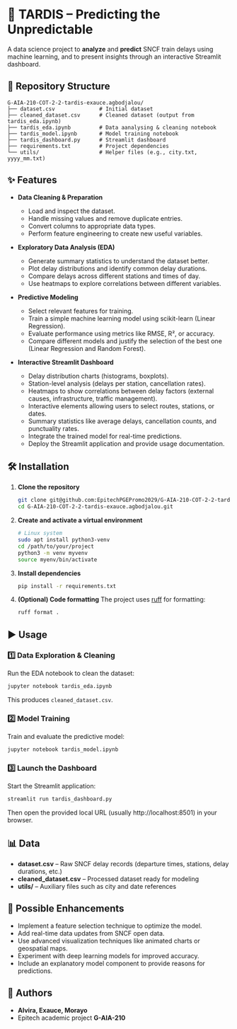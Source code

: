 # 🚆 TARDIS – Predicting the Unpredictable

A data science project to **analyze** and **predict** SNCF train delays using machine learning, and to present insights through an interactive Streamlit dashboard.

## 📂 Repository Structure

```
G-AIA-210-COT-2-2-tardis-exauce.agbodjalou/
├── dataset.csv              # Initial dataset
├── cleaned_dataset.csv      # Cleaned dataset (output from tardis_eda.ipynb)
├── tardis_eda.ipynb         # Data aanalysing & cleaning notebook
├── tardis_model.ipynb       # Model training notebook
├── tardis_dashboard.py      # Streamlit dashboard
├── requirements.txt         # Project dependencies
└── utils/                   # Helper files (e.g., city.txt, yyyy_mm.txt)
```

## ✨ Features

- **Data Cleaning & Preparation**
  - Load and inspect the dataset.
  - Handle missing values and remove duplicate entries.
  - Convert columns to appropriate data types.
  - Perform feature engineering to create new useful variables.

- **Exploratory Data Analysis (EDA)**
  - Generate summary statistics to understand the dataset better.
  - Plot delay distributions and identify common delay durations.
  - Compare delays across different stations and times of day.
  - Use heatmaps to explore correlations between different variables.

- **Predictive Modeling**
  - Select relevant features for training.
  - Train a simple machine learning model using scikit-learn (Linear Regression).
  - Evaluate performance using metrics like RMSE, R², or accuracy.
  - Compare different models and justify the selection of the best one (Linear Regression and Random Forest).

- **Interactive Streamlit Dashboard**
  - Delay distribution charts (histograms, boxplots).
  - Station-level analysis (delays per station, cancellation rates).
  - Heatmaps to show correlations between delay factors (external causes, infrastructure, traffic
management).
  - Interactive elements allowing users to select routes, stations, or dates.
  - Summary statistics like average delays, cancellation counts, and punctuality rates.
  - Integrate the trained model for real-time predictions.
  - Deploy the Streamlit application and provide usage documentation.

## 🛠️ Installation

1. **Clone the repository**
   ```bash
   git clone git@github.com:EpitechPGEPromo2029/G-AIA-210-COT-2-2-tardis-exauce.agbodjalou.git
   cd G-AIA-210-COT-2-2-tardis-exauce.agbodjalou.git
   ```

2. **Create and activate a virtual environment**
   ```bash
   # Linux system
   sudo apt install python3-venv
   cd /path/to/your/project
   python3 -m venv myvenv
   source myenv/bin/activate
   ```

3. **Install dependencies**
   ```bash
   pip install -r requirements.txt
   ```

4. **(Optional) Code formatting**
   The project uses [ruff](https://docs.astral.sh/ruff/formatter/) for formatting:
   ```bash
   ruff format .
   ```

## ▶️ Usage

### 1️⃣ Data Exploration & Cleaning
Run the EDA notebook to clean the dataset:
```bash
jupyter notebook tardis_eda.ipynb
```
This produces `cleaned_dataset.csv`.

### 2️⃣ Model Training
Train and evaluate the predictive model:
```bash
jupyter notebook tardis_model.ipynb
```

### 3️⃣ Launch the Dashboard
Start the Streamlit application:
```bash
streamlit run tardis_dashboard.py
```
Then open the provided local URL (usually http://localhost:8501) in your browser.

## 📊 Data

- **dataset.csv** – Raw SNCF delay records (departure times, stations, delay durations, etc.)
- **cleaned_dataset.csv** – Processed dataset ready for modeling
- **utils/** – Auxiliary files such as city and date references

## 🚀 Possible Enhancements

- Implement a feature selection technique to optimize the model.
- Add real-time data updates from SNCF open data.
- Use advanced visualization techniques like animated charts or geospatial maps.
- Experiment with deep learning models for improved accuracy.
- Include an explanatory model component to provide reasons for predictions.

## 👥 Authors

- **Alvira, Exauce, Morayo**
- Epitech academic project **G-AIA-210**
